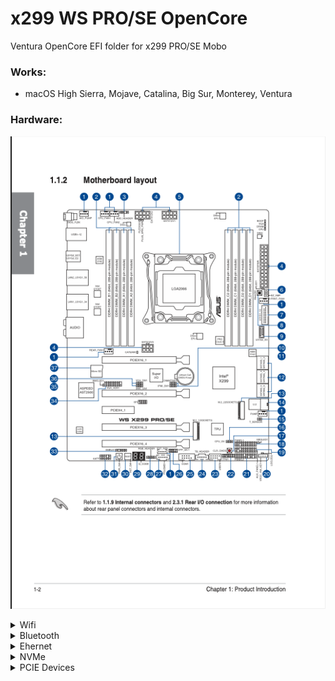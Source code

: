 # x299 WS PRO/SE OpenCore
 Ventura OpenCore EFI folder for x299 PRO/SE Mobo

### Works:
* macOS High Sierra, Mojave, Catalina, Big Sur, Monterey, Ventura

### Hardware:

 ![](/images/Motherboard_layout.png)

<details>
  <summary>Wifi</summary>
  
  ![](/images/Wifi.png)
  
</details>

<details>
  <summary>Bluetooth</summary>
  
![](/images/Bluetooth.png)

</details>

<details>
  <summary>Ehernet</summary>
  
![](/images/Ethernet.png)

</details>

<details>
  <summary>NVMe</summary>
  
  ![](/images/NVMe.png)
  
</details>

<details>
  <summary>PCIE Devices</summary>
  
  ![](/images/PCIE_Devices.png)

</details>



